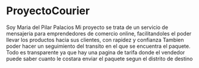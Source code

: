 # ProyectoCourier
Soy Maria del Pilar Palacios
Mi proyecto se trata de un servicio de mensajeria para emprendedores de comercio online, facilitandoles el poder llevar los productos hacia sus clientes, con rapidez y confianza
Tambien poder hacer un seguimiento del transito en el que se encuentra el paquete.
Todo es transparente ya que hay una pagina de tarifa donde el vendedor puede saber cuanto le costara enviar el paquete segun el distrito de destino

